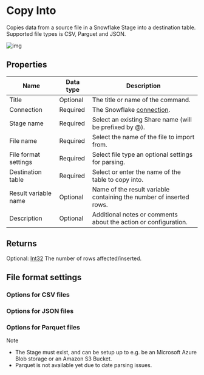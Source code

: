 # Copy Into

Copies data from a source file in a Snowflake Stage into a destination table. Supported file types is CSV, Parguet and JSON.

![img](https://profitbasedocs.blob.core.windows.net/flowimages/snowflake-copy-data.png)

## Properties

| Name         | Data type       | Description                                       |
|--------------|-----------------|---------------------------------------------------|
| Title | Optional | The title or name of the command.  |
| Connection | Required |  The Snowflake [connection](./connecting-to-snowflake.md). |
| Stage name | Required | Select an existing Share name (will be prefixed by @). |
| File name | Required | Select the name of the file to import from. |
| File format settings | Required | Select file type an optional settings for parsing. |
| Destination table | Required | Select or enter the name of the table to copy into. |
| Result variable name | Optional | Name of the result variable containing the number of inserted rows. |
| Description | Optional | Additional notes or comments about the action or configuration. |

## Returns 

Optional: [Int32](https://learn.microsoft.com/en-us/dotnet/api/system.int32) The number of rows affected/inserted.

## File format settings 


### Options for CSV files

### Options for JSON files

### Options for Parquet files


> [!NOTE]
- The Stage must exist, and can be setup up to e.g. be an Microsoft Azure Blob storage or an Amazon S3 Bucket.
- Parquet is not available yet due to date parsing issues.

